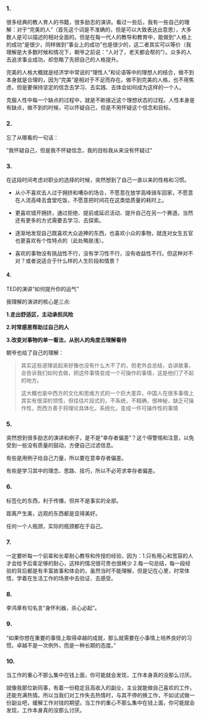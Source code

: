 ### 1.

很多经典的教人育人的书籍，很多励志的演讲。看过一些后，我有一些自己的理解：对于“完美的人”（首先这个词是不准确的，但是可以大致表达出意思），大多数人是可以描述的相对全面的。但是在每一代人的教导和教育中，能做到“人格上的成功”是很少，同样做到“事业上的成功”也是很少的，这二者其实可以等价（我理解是大多数时候和情况下，朝爷之前说：“人对了，老天都会帮的”）。众多的人去追求事业成功，却忽略了先把自己的人格提升。

完美的人格大概就是经济学中常说的“理性人”和论语等中的理想人的结合，做不到本身就是合理的，因为“完美”是相对于不足而存在。做不到完美的人格，也不用焦虑，但是要保持坚定的信念去学习、去实践、去体会如何成为这样的一个人。

克服人性中每一个缺点的过程中，就是不断接近这个理想状态的过程。人性本身是有缺点，做不到的时候，可以怀疑自己，但是不用怀疑这个信念和目标。

### 2.

忘了从哪看的一句话：

”我怀疑自己，但是我不怀疑信念，我的目标我从来没有怀疑过"



### 3.

在这段时间考虑对职业的选择的时候，突然想到了自己一直以来的性格和习惯。

- 从小不喜欢去人过于拥挤和嘈杂的场合，不愿意在放学高峰骑车回家，不愿意在人流高峰去食堂吃饭，不愿意把时间花在这类低质量的耗时上。

- 更喜欢错开拥挤，通过拒绝、提前或延迟活动、提升自己在另一个赛道。当然还有更多的方式需要去学习、去探索。
- 逐渐地发现自己既喜欢大众追捧的东西，也喜欢小众的事物，就连对女生五官也更喜欢有个性特点的（此处略肤浅）。

- 喜欢的事物没有挑战性不行，没有学习性不行，没有收益性不行。但这种对不对？或者说适合于什么样的人生阶段和情景？

#### 4.

TED的演讲“如何提升你的运气”

我理解的演讲的核心是三点:

**1.走出舒适区，主动承担风险** 

**2.时常感恩帮助过自己的人** 

**3.改变对事物的单一看法，从别人的角度去理解看待**

朝爷也给了自己的理解：

> 其实这些道理说起来好像也没有什么大不了的，但老外会总结，会讲故事，会告诉我们如何去做，把这件事情变成一个可操作的事情，这是他们了不起的地方。
>
> 这大概也是中西方的文化和思维方式的一个巨大差异，中国人在很多事情上其实有很深的领悟，但往往片段式的，不系统，不精确，很神秘，缺乏可操作性，而西方善于将理论具体化，系统化，变成一件可操作性的事情



### 5.

突然想到很多励志的演讲和例子，是不是“幸存者偏差”？这个得警惕和注意，以免受到一些没有质量的鼓动，方便自己过滤信息。

有些是用例子给自己力量，所以要在意幸存者偏差。

有些是学习其中的理念、思路、技巧，所以不必苛求幸存者偏差。



### 6.

标签化的东西，利于传播，但并不是事实的全部。

距离产生美，远观的东西都是显得美好。

任何一个人瓶颈，实际的瓶颈都在于自己。



### 7.

一定要听每一个前辈和长辈耐心教导和传授的经验，因为：1.只有用心和宽容的人才会给予后辈足够的耐心，这样的情况很可贵也很稀少 2.每一句总结，每一段经验的背后都是有丰富故事和体会的，虽然当时不能理解，但是记在心里，时常体悟，学着在生活工作的场景中去验证、去感受。



### 8.

李鸿章有句名言“身怀利器，杀心必起”。



### 9.

“如果你想在重要的事情上取得卓越的成就，那么就需要在小事情上培养良好的习惯。卓越不是一次例外，而是一种长期的态度。”



### 10.

当工作的重心不那么集中在钱上面，你可能就会发现，工作本身真的没那么讨厌。

就像我那位新同事，有着一份稳定且高收入的副业，主业就能做自己喜欢的工作，还能充满热情。所以当我们对工作失去热情时，与其不停的换工作，不如试试做一份副业吧，缓解工作对钱的期望。当工作的重心不那么集中在钱上面，你可能就会发现，工作本身真的没那么讨厌。

